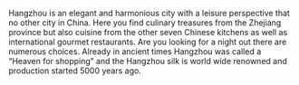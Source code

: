 Hangzhou is an elegant and harmonious city with a leisure perspective that no other city in China. Here you find culinary treasures from the Zhejiang province but also cuisine from the other seven Chinese kitchens as well as international gourmet restaurants. Are you looking for a night out there are numerous choices. Already in ancient times Hangzhou was called a “Heaven for shopping” and the Hangzhou silk is world wide renowned and production started 5000 years ago. 
